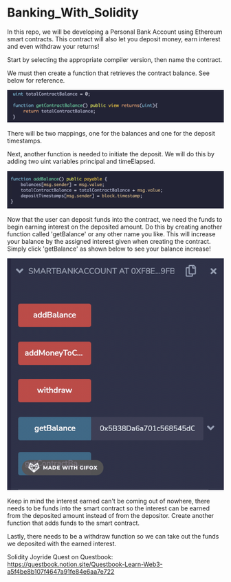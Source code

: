 # Banking_With_Solidity


In this repo, we will be developing a Personal Bank Account using Ethereum smart contracts. This contract will also let you deposit money, earn interest and even withdraw your returns! 

Start by selecting the appropriate compiler version, then name the contract.

We must then create a function that retrieves the contract balance. See below for reference.

![balance](https://github.com/Bfree22/Banking_With_Solidity/blob/master/Images/contract_balance.png)


There will be two mappings, one for the balances and one for the deposit timestamps. 

Next, another function is needed to initiate the deposit. We will do this by adding two uint variables principal and timeElapsed. 

![function](https://github.com/Bfree22/Banking_With_Solidity/blob/master/Images/function_.png)

Now that the user can deposit funds into the contract, we need the funds to begin earning interest on the deposited amount. Do this by creating another function called 'getBalance' or any other name you like. This will increase your balance by the assigned interest given when creating the contract. Simply click 'getBalance' as shown below to see your balance increase!

![interest](https://github.com/Bfree22/Banking_With_Solidity/blob/master/Images/interest.gif)


Keep in mind the interest earned can't be coming out of nowhere, there needs to be funds into the smart contract so the interest can be earned from the deposited amount instead of from the depositor. Create another function that adds funds to the smart contract.


Lastly, there needs to be a withdraw function so we can take out the funds we deposited with the earned interest.



Solidity Joyride Quest on Questbook: https://questbook.notion.site/Questbook-Learn-Web3-a5f4be8b107f4647a91fe84e6aa7e722


